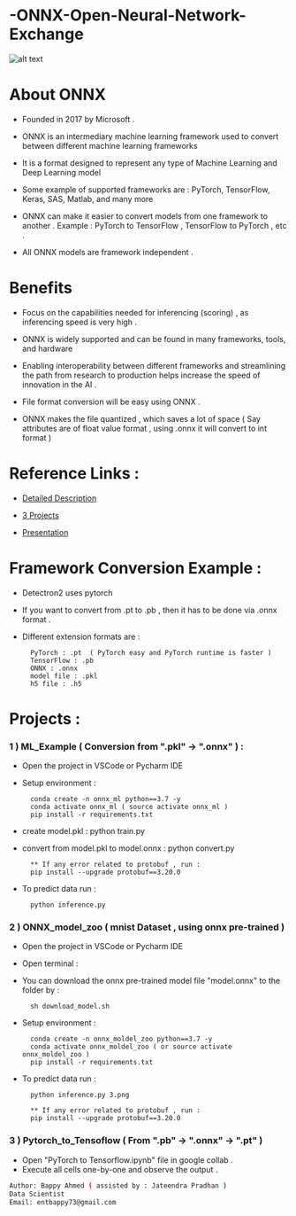 # -ONNX-Open-Neural-Network-Exchange

![alt text](https://miro.medium.com/max/948/0*o5doPyWdduatUKtX.PNG)


# About ONNX

- Founded in 2017 by Microsoft .

- ONNX is an intermediary machine learning framework used to convert between different machine learning frameworks

- It is a format designed to represent any type of Machine Learning and Deep Learning model

- Some example of supported frameworks are : PyTorch, TensorFlow, Keras, SAS, Matlab, and many more

- ONNX can make it easier to convert models from one framework to another . Example : PyTorch to TensorFlow , TensorFlow to PyTorch , etc .

- All ONNX models are framework independent .

# Benefits

- Focus on the capabilities needed for inferencing (scoring) , as inferencing speed is very high .

- ONNX is widely supported and can be found in many frameworks, tools, and hardware

- Enabling interoperability between different frameworks and streamlining the path from research to production helps increase the speed of innovation in the AI . 

- File format conversion will be easy using ONNX .

- ONNX makes the file quantized , which saves a lot of space ( Say attributes are of float value format , using .onnx it will convert to int format )        

# Reference Links :


* [Detailed Description](https://github.com/onnx/onnx)

* [ 3 Projects](https://github.com/entbappy/ONNX-Open-Neural-Network-Exchange)

* [ Presentation ](https://docs.google.com/presentation/d/1hqDJgpNmfJul2OkLk8Rry1jGbE9pT-VgKf4_PhojdIw/edit#slide=id.gc6f75fceb_0_0)



# Framework Conversion Example :

- Detectron2 uses pytorch

- If you want to convert from .pt to .pb , then it has to be done via .onnx format .

- Different extension formats are :

		PyTorch : .pt  ( PyTorch easy and PyTorch runtime is faster ) 
		TensorFlow : .pb
		ONNX : .onnx
		model file : .pkl
		h5 file : .h5

# Projects :

### 1 ) ML_Example ( Conversion from ".pkl" -> ".onnx" ) :

- Open the project in VSCode or Pycharm IDE
	
- Setup environment :
	
		conda create -n onnx_ml python==3.7 -y
		conda activate onnx_ml ( source activate onnx_ml )
		pip install -r requirements.txt
	
- create model.pkl :
		python train.py
		
- convert from model.pkl to model.onnx :
		python convert.py
		
		** If any error related to protobuf , run :
		pip install --upgrade protobuf==3.20.0
	
- To predict data run :
	
		python inference.py

### 2 ) ONNX_model_zoo ( mnist Dataset , using onnx pre-trained  )

- Open the project in VSCode or Pycharm IDE
	
- Open terminal :

- You can download the onnx pre-trained model file  "model.onnx" to the folder by : 

		sh download_model.sh
	
- Setup environment :
	
		conda create -n onnx_moldel_zoo python==3.7 -y
		conda activate onnx_moldel_zoo ( or source activate onnx_moldel_zoo )
		pip install -r requirements.txt
		
- To predict data run :
	
		python inference.py	3.png
		
		** If any error related to protobuf , run :
		pip install --upgrade protobuf==3.20.0	

### 3 ) Pytorch_to_Tensoflow ( From ".pb" -> ".onnx" -> ".pt" ) 

- Open "PyTorch to Tensorflow.ipynb" file in google collab .
- Execute all cells one-by-one and observe the output .			


```bash
Author: Bappy Ahmed ( assisted by : Jateendra Pradhan )
Data Scientist
Email: entbappy73@gmail.com

```


